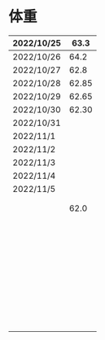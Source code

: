 

# 体重

| 2022/10/25 | 63.3  |
| :--------- | ----- |
| 2022/10/26 | 64.2  |
| 2022/10/27 | 62.8  |
| 2022/10/28 | 62.85 |
| 2022/10/29 | 62.65 |
| 2022/10/30 | 62.30 |
| 2022/10/31 |       |
| 2022/11/1  |       |
| 2022/11/2  |       |
| 2022/11/3  |       |
| 2022/11/4  |       |
| 2022/11/5  |       |
|            |       |
|            |       |
|            | 62.0  |
|            |       |
|            |       |
|            |       |
|            |       |
|            |       |
|            |       |
|            |       |
|            |       |
|            |       |
|            |       |
|            |       |
|            |       |
|            |       |
|            |       |
|            |       |
|            |       |
|            |       |
|            |       |
|            |       |
|            |       |
|            |       |
|            |       |
|            |       |
|            |       |
|            |       |
|            |       |
|            |       |
|            |       |
|            |       |
|            |       |
|            |       |
|            |       |
|            |       |
|            |       |
|            |       |
|            |       |
|            |       |
|            |       |

